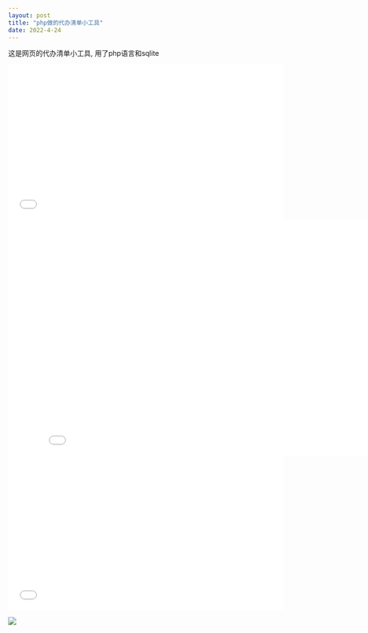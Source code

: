 ```yaml
---
layout: post
title: "php做的代办清单小工具"
date: 2022-4-24 
---
```


这是网页的代办清单小工具, 用了php语言和sqlite

<iframe width="560" height="315" src="//www.youtube.com/embed/0a2lv4IwZFY" frameborder="0"></iframe>

<iframe width="853" height="480" src="//www.youtube.com/watch?v=1sbCX9BU7ow" frameborder="0" allowfullscreen ng-show="showvideo"></iframe>

<iframe width="560" height="315" src="//www.youtube.com/watch?v=1sbCX9BU7ow" frameborder="0"></iframe>

[![](https://res.cloudinary.com/marcomontalbano/image/upload/v1650805268/video_to_markdown/images/youtube--1sbCX9BU7ow-c05b58ac6eb4c4700831b2b3070cd403.jpg)](https://www.youtube.com/watch?v=1sbCX9BU7ow "")